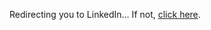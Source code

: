 
<html>
  <head>
    <title>Redirecting to LinkedIn...</title>
    <!-- Google tag (GA4) -->
    <script async src="https://www.googletagmanager.com/gtag/js?id=G-H317R33606"></script>
    <script>
      window.dataLayer = window.dataLayer || [];
      function gtag(){dataLayer.push(arguments);}
      gtag('js', new Date());
      gtag('config', 'G-H317R33606');
    </script>
    <meta http-equiv="refresh" content="1;url=https://www.linkedin.com/in/laurent-ngo/" />
  </head>
  <body>
    <p>Redirecting you to LinkedIn… If not, <a href="https://www.linkedin.com/in/laurent-ngo/">click here</a>.</p>

  </body>
</html>
